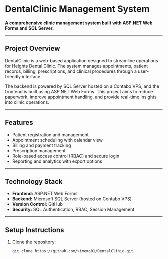 # DentalClinic Management System

**A comprehensive clinic management system built with ASP.NET Web Forms and SQL Server.**

---

## Project Overview

DentalClinic is a web-based application designed to streamline operations for Heights Dental Clinic. The system manages appointments, patient records, billing, prescriptions, and clinical procedures through a user-friendly interface.

The backend is powered by SQL Server hosted on a Contabo VPS, and the frontend is built using ASP.NET Web Forms. This project aims to reduce paperwork, improve appointment handling, and provide real-time insights into clinic operations.

---

## Features

- Patient registration and management  
- Appointment scheduling with calendar view  
- Billing and payment tracking  
- Prescription management  
- Role-based access control (RBAC) and secure login  
- Reporting and analytics with export options  

---

## Technology Stack

- **Frontend:** ASP.NET Web Forms  
- **Backend:** Microsoft SQL Server (hosted on Contabo VPS)  
- **Version Control:** GitHub  
- **Security:** SQL Authentication, RBAC, Session Management  

---

## Setup Instructions

1. Clone the repository:  
   ```bash
   git clone https://github.com/kimems01/DentalClinic.git
